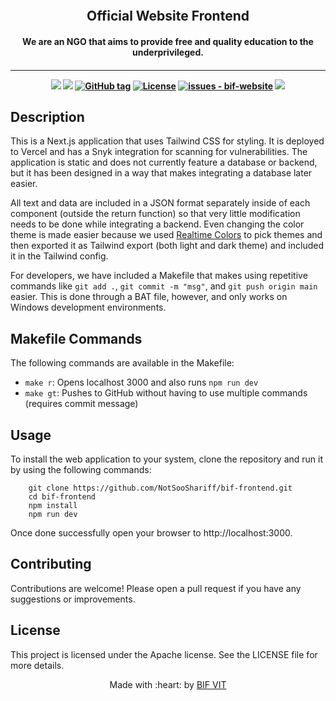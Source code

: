 <p align="center">
<a href="https://bifvit.org">
	<img src="" />
</a>
	<h2 align="center"> Official Website Frontend </h2>
	<h4 align="center"> We are an NGO that aims to provide free and quality education to the underprivileged. <h4>
</p>

---

<p align="center">
<a href="https://github.com/BIFVIT/bif-website/blob/main/README.md"><img src="https://img.shields.io/badge/Documentation-see%20docs-green?style=flat-square"/></a>
<a href="https://bifvit.org"><img src="https://img.shields.io/badge/Live%20Site-Link%20to%20UI-orange?style=flat-square"/></a>
<a href="https://github.com/BIFVIT/bif-website/releases/"><img src="https://img.shields.io/github/tag/BIFVIT/bif-website?include_prereleases=&sort=semver&color=blue" alt="GitHub tag"></a>
<a href="#license"><img src="https://img.shields.io/badge/License-Apache-blue" alt="License"></a>
<a href="https://github.com/BIFVIT/bif-website/issues"><img src="https://img.shields.io/github/issues/BIFVIT/bif-website" alt="issues - bif-website"></a>
<a href="https://snyk.io/test/github/BIFVIT/bif-website?targetFile=package.json"><img src="https://snyk.io/test/github/BIFVIT/bif-website/badge.svg?targetFile=package.json"></a>


</p>

<p align="center">
	
</p>

## Description

This is a Next.js application that uses Tailwind CSS for styling. It is deployed to Vercel and has a Snyk integration for scanning for vulnerabilities. The application is static and does not currently feature a database or backend, but it has been designed in a way that makes integrating a database later easier.

All text and data are included in a JSON format separately inside of each component (outside the return function) so that very little modification needs to be done while integrating a backend. Even changing the color theme is made easier because we used [Realtime Colors](https://www.realtimecolors.com/) to pick themes and then exported it as Tailwind export (both light and dark theme) and included it in the Tailwind config.

For developers, we have included a Makefile that makes using repetitive commands like `git add .`, `git commit -m "msg"`, and `git push origin main` easier. This is done through a BAT file, however, and only works on Windows development environments.

## Makefile Commands

The following commands are available in the Makefile:

* `make r`: Opens localhost 3000 and also runs `npm run dev`
* `make gt`: Pushes to GitHub without having to use multiple commands (requires commit message)

## Usage

To install the web application to your system, clone the repository and run it by using the following commands:

```
    git clone https://github.com/NotSooShariff/bif-frontend.git
    cd bif-frontend
    npm install
    npm run dev
```

Once done successfully open your browser to http://localhost:3000.

## Contributing

Contributions are welcome! Please open a pull request if you have any suggestions or improvements.

## License

This project is licensed under the Apache license. See the LICENSE file for more details.

<p align="center">
	Made with :heart: by <a href="https://bifvit.org">BIF VIT</a>
</p>

